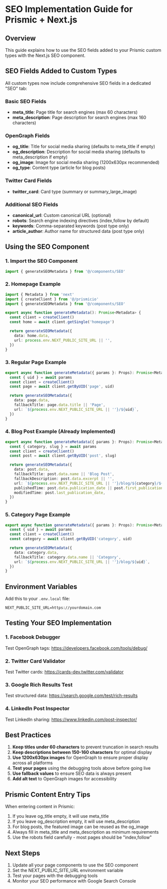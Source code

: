 # SEO Implementation Guide for Prismic + Next.js

## Overview

This guide explains how to use the SEO fields added to your Prismic custom types with the Next.js SEO component.

## SEO Fields Added to Custom Types

All custom types now include comprehensive SEO fields in a dedicated "SEO" tab:

### Basic SEO Fields

- **meta_title**: Page title for search engines (max 60 characters)
- **meta_description**: Page description for search engines (max 160 characters)

### OpenGraph Fields

- **og_title**: Title for social media sharing (defaults to meta_title if empty)
- **og_description**: Description for social media sharing (defaults to meta_description if empty)
- **og_image**: Image for social media sharing (1200x630px recommended)
- **og_type**: Content type (article for blog posts)

### Twitter Card Fields

- **twitter_card**: Card type (summary or summary_large_image)

### Additional SEO Fields

- **canonical_url**: Custom canonical URL (optional)
- **robots**: Search engine indexing directives (index,follow by default)
- **keywords**: Comma-separated keywords (post type only)
- **article_author**: Author name for structured data (post type only)

## Using the SEO Component

### 1. Import the SEO Component

```typescript
import { generateSEOMetadata } from '@/components/SEO'
```

### 2. Homepage Example

```typescript
import { Metadata } from 'next'
import { createClient } from '@/prismicio'
import { generateSEOMetadata } from '@/components/SEO'

export async function generateMetadata(): Promise<Metadata> {
  const client = createClient()
  const home = await client.getSingle('homepage')

  return generateSEOMetadata({
    data: home.data,
    url: process.env.NEXT_PUBLIC_SITE_URL || '',
  })
}
```

### 3. Regular Page Example

```typescript
export async function generateMetadata({ params }: Props): Promise<Metadata> {
  const { uid } = await params
  const client = createClient()
  const page = await client.getByUID('page', uid)

  return generateSEOMetadata({
    data: page.data,
    fallbackTitle: page.data.title || 'Page',
    url: `${process.env.NEXT_PUBLIC_SITE_URL || ''}/${uid}`,
  })
}
```

### 4. Blog Post Example (Already Implemented)

```typescript
export async function generateMetadata({ params }: Props): Promise<Metadata> {
  const { category, slug } = await params
  const client = createClient()
  const post = await client.getByUID('post', slug)

  return generateSEOMetadata({
    data: post.data,
    fallbackTitle: post.data.name || 'Blog Post',
    fallbackDescription: post.data.excerpt || '',
    url: `${process.env.NEXT_PUBLIC_SITE_URL || ''}/blog/${category}/${slug}`,
    publishedTime: post.data.publication_date || post.first_publication_date,
    modifiedTime: post.last_publication_date,
  })
}
```

### 5. Category Page Example

```typescript
export async function generateMetadata({ params }: Props): Promise<Metadata> {
  const { uid } = await params
  const client = createClient()
  const category = await client.getByUID('category', uid)

  return generateSEOMetadata({
    data: category.data,
    fallbackTitle: category.data.name || 'Category',
    url: `${process.env.NEXT_PUBLIC_SITE_URL || ''}/blog/${uid}`,
  })
}
```

## Environment Variables

Add this to your `.env.local` file:

```env
NEXT_PUBLIC_SITE_URL=https://yourdomain.com
```

## Testing Your SEO Implementation

### 1. Facebook Debugger

Test OpenGraph tags: https://developers.facebook.com/tools/debug/

### 2. Twitter Card Validator

Test Twitter cards: https://cards-dev.twitter.com/validator

### 3. Google Rich Results Test

Test structured data: https://search.google.com/test/rich-results

### 4. LinkedIn Post Inspector

Test LinkedIn sharing: https://www.linkedin.com/post-inspector/

## Best Practices

1. **Keep titles under 60 characters** to prevent truncation in search results
2. **Keep descriptions between 150-160 characters** for optimal display
3. **Use 1200x630px images** for OpenGraph to ensure proper display across all platforms
4. **Test your pages** using the debugging tools above before going live
5. **Use fallback values** to ensure SEO data is always present
6. **Add alt text** to OpenGraph images for accessibility

## Prismic Content Entry Tips

When entering content in Prismic:

1. If you leave og_title empty, it will use meta_title
2. If you leave og_description empty, it will use meta_description
3. For blog posts, the featured image can be reused as the og_image
4. Always fill in meta_title and meta_description as minimum requirements
5. Use the robots field carefully - most pages should be "index,follow"

## Next Steps

1. Update all your page components to use the SEO component
2. Set the NEXT_PUBLIC_SITE_URL environment variable
3. Test your pages with the debugging tools
4. Monitor your SEO performance with Google Search Console
